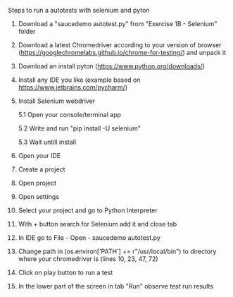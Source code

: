 Steps to run a autotests with selenium and pyton

1. Download a "saucedemo autotest.py" from "Exercise 1B - Selenium" folder
2. Download a latest Chromedriver according to your version of browser (https://googlechromelabs.github.io/chrome-for-testing/) and unpack it
3. Download an install pyton (https://www.python.org/downloads/)
4. Install any IDE you like (example based on https://www.jetbrains.com/pycharm/)
5. Install Selenium webdriver
   
     5.1 Open your console/terminal app
   
     5.2 Write and run "pip install -U selenium"

     5.3 Wait untill install

 6. Open your IDE
 7. Create a project
 8. Open project
 9. Open settings
 10. Select your project and go to Python Interpreter
 11. With + button search for Selenium add it and close tab
 12. In IDE go to File - Open - saucedemo autotest.py
 13. Change path in (os.environ['PATH'] += r"/usr/local/bin") to directory where your chromedriver is (lines 10, 23, 47, 72)
 14. Click on play button to run a test
 15. In the lower part of the screen in tab "Run" observe test run results
